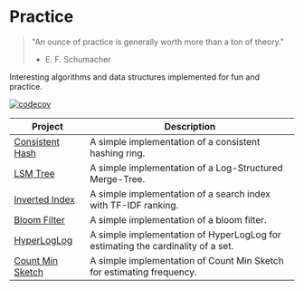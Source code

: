 # Practice 

> "An ounce of practice is generally worth more than a ton of theory."
> - E. F. Schumacher

Interesting algorithms and data structures implemented for fun and practice. 

[![codecov](https://codecov.io/github/wesdoyle/practice/graph/badge.svg?token=FU4EHYZ3C0)](https://codecov.io/github/wesdoyle/practice)


| Project | Description |
| --- | --- |
| [Consistent Hash](./consistent_hash) | A simple implementation of a consistent hashing ring. |
| [LSM Tree](./lsm_tree) | A simple implementation of a Log-Structured Merge-Tree. |
| [Inverted Index](./inverted_index_tfidf) | A simple implementation of a search index with TF-IDF ranking. |
| [Bloom Filter](./bloom_filter) | A simple implementation of a bloom filter. |
| [HyperLogLog](./hyperloglog) | A simple implementation of HyperLogLog for estimating the cardinality of a set. |
| [Count Min Sketch](./count_min_sketch) | A simple implementation of Count Min Sketch for estimating frequency. |
